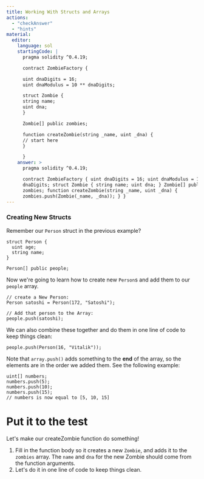 ```yaml
---
title: Working With Structs and Arrays
actions:
  - "checkAnswer"
  - "hints"
material:
  editor:
    language: sol
    startingCode: |
      pragma solidity ^0.4.19;

      contract ZombieFactory {

      uint dnaDigits = 16;
      uint dnaModulus = 10 ** dnaDigits;

      struct Zombie {
      string name;
      uint dna;
      }

      Zombie[] public zombies;

      function createZombie(string _name, uint _dna) {
      // start here
      }

      }
    answer: >
      pragma solidity ^0.4.19;

      contract ZombieFactory { uint dnaDigits = 16; uint dnaModulus = 10 **
      dnaDigits; struct Zombie { string name; uint dna; } Zombie[] public
      zombies; function createZombie(string _name, uint _dna) {
      zombies.push(Zombie(_name, _dna)); } }
---
```


### Creating New Structs

Remember our `Person` struct in the previous example?

    struct Person {
      uint age;
      string name;
    }

    Person[] public people;

Now we're going to learn how to create new `Person`s and add them to our
`people` array.

    // create a New Person:
    Person satoshi = Person(172, "Satoshi");

    // Add that person to the Array:
    people.push(satoshi);

We can also combine these together and do them in one line of code to keep
things clean:

    people.push(Person(16, "Vitalik"));

Note that `array.push()` adds something to the **end** of the array, so the
elements are in the order we added them. See the following example:

    uint[] numbers;
    numbers.push(5);
    numbers.push(10);
    numbers.push(15);
    // numbers is now equal to [5, 10, 15]

# Put it to the test

Let's make our createZombie function do something!

1. Fill in the function body so it creates a new `Zombie`, and adds it to the
   `zombies` array. The `name` and `dna` for the new Zombie should come from the
   function arguments.
2. Let's do it in one line of code to keep things clean.
